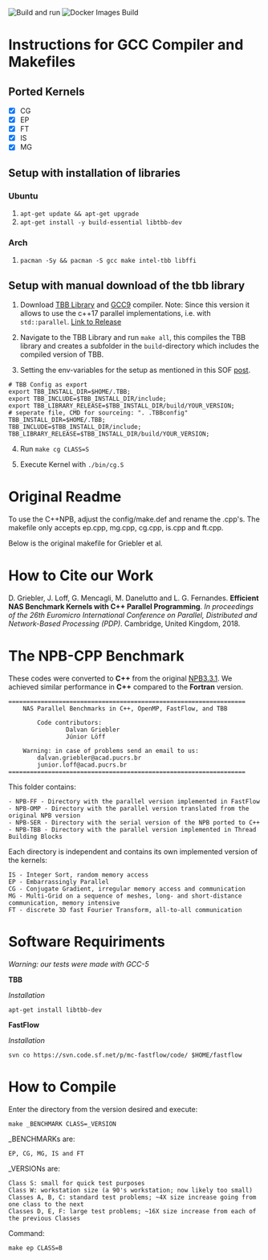 ![Build and run](https://github.com/mgnisia/nas_pstl/workflows/Build%20and%20run/badge.svg)
![Docker Images Build](https://github.com/mgnisia/nas_pstl/workflows/Docker%20Images%20Build/badge.svg)

# Instructions for GCC Compiler and Makefiles

## Ported Kernels

- [x] CG
- [x] EP
- [x] FT
- [x] IS
- [x] MG

## Setup with installation of libraries

### Ubuntu

1. `apt-get update && apt-get upgrade`
2. `apt-get install -y build-essential libtbb-dev`

### Arch

1. `pacman -Sy && pacman -S gcc make intel-tbb libffi`


## Setup with manual download of the tbb library

1. Download [TBB Library](https://github.com/oneapi-src/oneTBB) and [GCC9](https://gcc.gnu.org/gcc-9/changes.html) compiler. Note: Since this version it allows to use the c++17 parallel implementations, i.e. with `std::parallel`. [Link to Release](https://gcc.gnu.org/gcc-9/changes.html)

2. Navigate to the TBB Library and run `make all`, this compiles the TBB library and creates a subfolder in the `build`-directory which includes the compiled version of TBB.

3. Setting the env-variables for the setup as mentioned in this SOF [post](https://stackoverflow.com/questions/10726537/how-to-install-tbb-from-source-on-linux-and-make-it-work).


```shell
# TBB Config as export
export TBB_INSTALL_DIR=$HOME/.TBB;
export TBB_INCLUDE=$TBB_INSTALL_DIR/include;
export TBB_LIBRARY_RELEASE=$TBB_INSTALL_DIR/build/YOUR_VERSION;
# seperate file, CMD for sourceing: ". .TBBconfig"
TBB_INSTALL_DIR=$HOME/.TBB;
TBB_INCLUDE=$TBB_INSTALL_DIR/include;
TBB_LIBRARY_RELEASE=$TBB_INSTALL_DIR/build/YOUR_VERSION;
```

4. Run `make cg CLASS=S`

5. Execute Kernel with `./bin/cg.S`


# Original Readme

To use the C++NPB, adjust the config/make.def and rename the .cpp's. The makefile only accepts ep.cpp, mg.cpp, cg.cpp, is.cpp and ft.cpp.

Below is the original makefile for Griebler et al.

# How to Cite our Work
	
D. Griebler, J. Loff, G. Mencagli, M. Danelutto and L. G. Fernandes. **Efficient NAS Benchmark Kernels with C++ Parallel Programming**. *In proceedings of the 26th Euromicro International Conference on Parallel, Distributed and Network-Based Processing (PDP)*. Cambridge, United Kingdom, 2018.

# The NPB-CPP Benchmark

These codes were converted to **C++** from the original [NPB3.3.1](https://www.nas.nasa.gov/publications/npb.html). We achieved similar performance in **C++** compared to the **Fortran** version.

	==================================================================
		NAS Parallel Benchmarks in C++, OpenMP, FastFlow, and TBB
	 												
			Code contributors: 
					Dalvan Griebler    		
					Júnior Löff
													
		Warning: in case of problems send an email to us:					
			dalvan.griebler@acad.pucrs.br			
			junior.loff@acad.pucrs.br				
	==================================================================


This folder contains:

	- NPB-FF - Directory with the parallel version implemented in FastFlow
	- NPB-OMP - Directory with the parallel version translated from the original NPB version
	- NPB-SER - Directory with the serial version of the NPB ported to C++
	- NPB-TBB - Directory with the parallel version implemented in Thread Building Blocks

Each directory is independent and contains its own implemented version of the kernels:

	IS - Integer Sort, random memory access
	EP - Embarrassingly Parallel
	CG - Conjugate Gradient, irregular memory access and communication
	MG - Multi-Grid on a sequence of meshes, long- and short-distance communication, memory intensive
	FT - discrete 3D fast Fourier Transform, all-to-all communication

# Software Requiriments

*Warning: our tests were made with GCC-5*

**TBB**

*Installation*

	apt-get install libtbb-dev

**FastFlow** 

*Installation*

	svn co https://svn.code.sf.net/p/mc-fastflow/code/ $HOME/fastflow


# How to Compile 

Enter the directory from the version desired and execute:

	make _BENCHMARK CLASS=_VERSION


_BENCHMARKs are: 
		
	EP, CG, MG, IS and FT 
																										
_VERSIONs are: 
	
	Class S: small for quick test purposes
	Class W: workstation size (a 90's workstation; now likely too small)	
	Classes A, B, C: standard test problems; ~4X size increase going from one class to the next	
	Classes D, E, F: large test problems; ~16X size increase from each of the previous Classes  


Command:

	make ep CLASS=B